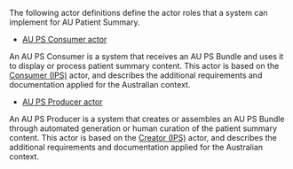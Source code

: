 The following actor definitions define the actor roles that a system can implement for AU Patient Summary.

- [AU PS Consumer actor](ActorDefinition-au-ps-actor-consumer.html)

An AU PS Consumer is a system that receives an AU PS Bundle and uses it to display or process patient summary content. This actor is based on the [Consumer (IPS)](https://build.fhir.org/ig/HL7/fhir-ips/ActorDefinition-Consumer.html) actor, and describes the additional requirements and documentation applied for the Australian context.

- [AU PS Producer actor](ActorDefinition-au-ps-actor-producer.html)

An AU PS Producer is a system that creates or assembles an AU PS Bundle through automated generation or human curation of the patient summary content. This actor is based on the [Creator (IPS)](https://build.fhir.org/ig/HL7/fhir-ips/ActorDefinition-Consumer.html) actor, and describes the additional requirements and documentation applied for the Australian context.
